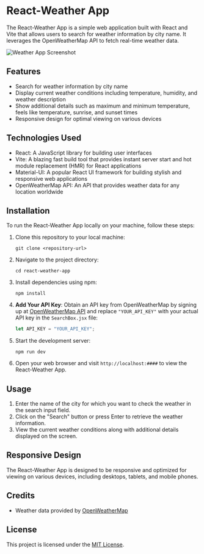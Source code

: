 # React-Weather App

The React-Weather App is a simple web application built with React and Vite that allows users to search for weather information by city name. It leverages the OpenWeatherMap API to fetch real-time weather data.

![Weather App Screenshot](src/assests/weather_app_screenshot.png)

## Features

- Search for weather information by city name
- Display current weather conditions including temperature, humidity, and weather description
- Show additional details such as maximum and minimum temperature, feels like temperature, sunrise, and sunset times
- Responsive design for optimal viewing on various devices

## Technologies Used

- React: A JavaScript library for building user interfaces
- Vite: A blazing fast build tool that provides instant server start and hot module replacement (HMR) for React applications
- Material-UI: A popular React UI framework for building stylish and responsive web applications
- OpenWeatherMap API: An API that provides weather data for any location worldwide

## Installation

To run the React-Weather App locally on your machine, follow these steps:

1. Clone this repository to your local machine:

   ```
   git clone <repository-url>
   ```

2. Navigate to the project directory:

   ```
   cd react-weather-app
   ```

3. Install dependencies using npm:

   ```
   npm install
   ```

4. **Add Your API Key**: Obtain an API key from OpenWeatherMap by signing up at [OpenWeatherMap API](https://openweathermap.org/api) and replace `"YOUR_API_KEY"` with your actual API key in the `SearchBox.jsx` file:

   ```javascript
   let API_KEY = "YOUR_API_KEY";
   ```

5. Start the development server:

   ```
   npm run dev
   ```

6. Open your web browser and visit `http://localhost:####` to view the React-Weather App.

## Usage

1. Enter the name of the city for which you want to check the weather in the search input field.
2. Click on the "Search" button or press Enter to retrieve the weather information.
3. View the current weather conditions along with additional details displayed on the screen.

## Responsive Design

The React-Weather App is designed to be responsive and optimized for viewing on various devices, including desktops, tablets, and mobile phones.

## Credits

- Weather data provided by [OpenWeatherMap](https://openweathermap.org/)

## License

This project is licensed under the [MIT License](LICENSE).
